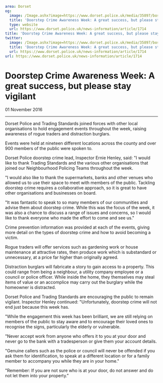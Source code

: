 ```yaml
area: Dorset
og:
  image: /Image.ashx?image=https://www.dorset.police.uk/media/35897/boscombe-event.jpg&amp;amp;width=150
  title: 'Doorstep Crime Awareness Week: A great success, but please stay vigilant'
  type: website
  url: https://www.dorset.police.uk/news-information/article/1714
title: 'Doorstep Crime Awareness Week: A great success, but please stay vigilant |'
twitter:
  image: /Image.ashx?image=https://www.dorset.police.uk/media/35897/boscombe-event.jpg&amp;amp;width=150
  title: 'Doorstep Crime Awareness Week: A great success, but please stay vigilant'
  url: https://www.dorset.police.uk/news-information/article/1714
url: https://www.dorset.police.uk/news-information/article/1714
```

# Doorstep Crime Awareness Week: A great success, but please stay vigilant

01 November 2016

* * *

Dorset Police and Trading Standards joined forces with other local organisations to hold engagement events throughout the week, raising awareness of rogue traders and distraction burglars.

Events were held at nineteen different locations across the county and over 900 members of the public were spoken to.

Dorset Police doorstep crime lead, Inspector Ernie Henley, said: "I would like to thank Trading Standards and the various other organisations that joined our Neighbourhood Policing Teams throughout the week.

"I would also like to thank the supermarkets, banks and other venues who allowed us to use their space to meet with members of the public. Tackling doorstep crime requires a collaborative approach, so it is great to have other organisations and businesses on board.

"It was fantastic to speak to so many members of our communities and advise them about doorstep crime. While this was the focus of the week, it was also a chance to discuss a range of issues and concerns, so I would like to thank everyone who made the effort to come and see us."

Crime prevention information was provided at each of the events, giving more detail on the types of doorstep crime and how to avoid becoming a victim.

Rogue traders will offer services such as gardening work or house maintenance at attractive rates, then produce work which is substandard or unnecessary, at a price far higher than originally agreed.

Distraction burglars will fabricate a story to gain access to a property. This could range from being a neighbour, a utility company employee or a council or police officer. While inside the home, they themselves may steal items of value or an accomplice may carry out the burglary while the homeowner is distracted.

Dorset Police and Trading Standards are encouraging the public to remain vigilant.
Inspector Henley continued: "Unfortunately, doorstep crime will not end just because this week has.

"While the engagement this week has been brilliant, we are still relying on members of the public to stay aware and to encourage their loved ones to recognise the signs, particularly the elderly or vulnerable.

"Never accept work from anyone who offers it to you at your door and never go to the bank with a tradesperson or give them your account details.

"Genuine callers such as the police or council will never be offended if you ask them for identification, to speak at a different location or for a family member to accompany you while they are in your home."

"Remember: If you are not sure who is at your door, do not answer and do not let them into your property."
